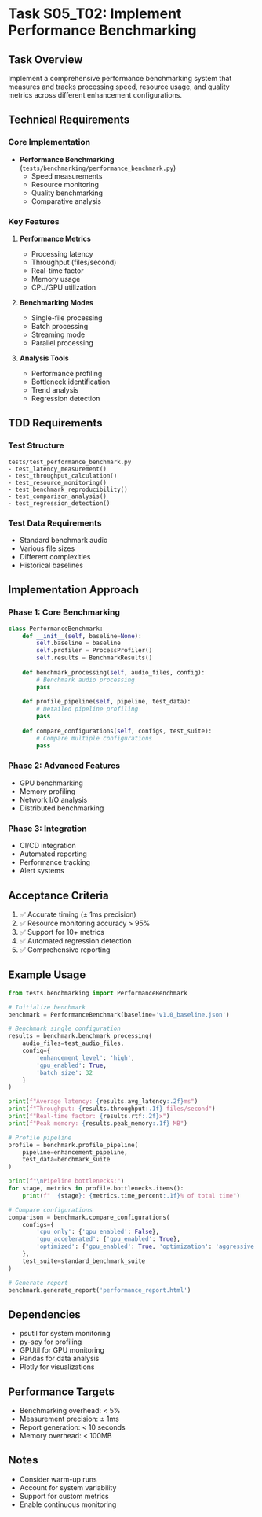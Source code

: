 # Task S05_T02: Implement Performance Benchmarking

## Task Overview
Implement a comprehensive performance benchmarking system that measures and tracks processing speed, resource usage, and quality metrics across different enhancement configurations.

## Technical Requirements

### Core Implementation
- **Performance Benchmarking** (`tests/benchmarking/performance_benchmark.py`)
  - Speed measurements
  - Resource monitoring
  - Quality benchmarking
  - Comparative analysis

### Key Features
1. **Performance Metrics**
   - Processing latency
   - Throughput (files/second)
   - Real-time factor
   - Memory usage
   - CPU/GPU utilization

2. **Benchmarking Modes**
   - Single-file processing
   - Batch processing
   - Streaming mode
   - Parallel processing

3. **Analysis Tools**
   - Performance profiling
   - Bottleneck identification
   - Trend analysis
   - Regression detection

## TDD Requirements

### Test Structure
```
tests/test_performance_benchmark.py
- test_latency_measurement()
- test_throughput_calculation()
- test_resource_monitoring()
- test_benchmark_reproducibility()
- test_comparison_analysis()
- test_regression_detection()
```

### Test Data Requirements
- Standard benchmark audio
- Various file sizes
- Different complexities
- Historical baselines

## Implementation Approach

### Phase 1: Core Benchmarking
```python
class PerformanceBenchmark:
    def __init__(self, baseline=None):
        self.baseline = baseline
        self.profiler = ProcessProfiler()
        self.results = BenchmarkResults()
        
    def benchmark_processing(self, audio_files, config):
        # Benchmark audio processing
        pass
    
    def profile_pipeline(self, pipeline, test_data):
        # Detailed pipeline profiling
        pass
    
    def compare_configurations(self, configs, test_suite):
        # Compare multiple configurations
        pass
```

### Phase 2: Advanced Features
- GPU benchmarking
- Memory profiling
- Network I/O analysis
- Distributed benchmarking

### Phase 3: Integration
- CI/CD integration
- Automated reporting
- Performance tracking
- Alert systems

## Acceptance Criteria
1. ✅ Accurate timing (± 1ms precision)
2. ✅ Resource monitoring accuracy > 95%
3. ✅ Support for 10+ metrics
4. ✅ Automated regression detection
5. ✅ Comprehensive reporting

## Example Usage
```python
from tests.benchmarking import PerformanceBenchmark

# Initialize benchmark
benchmark = PerformanceBenchmark(baseline='v1.0_baseline.json')

# Benchmark single configuration
results = benchmark.benchmark_processing(
    audio_files=test_audio_files,
    config={
        'enhancement_level': 'high',
        'gpu_enabled': True,
        'batch_size': 32
    }
)

print(f"Average latency: {results.avg_latency:.2f}ms")
print(f"Throughput: {results.throughput:.1f} files/second")
print(f"Real-time factor: {results.rtf:.2f}x")
print(f"Peak memory: {results.peak_memory:.1f} MB")

# Profile pipeline
profile = benchmark.profile_pipeline(
    pipeline=enhancement_pipeline,
    test_data=benchmark_suite
)

print(f"\nPipeline bottlenecks:")
for stage, metrics in profile.bottlenecks.items():
    print(f"  {stage}: {metrics.time_percent:.1f}% of total time")

# Compare configurations
comparison = benchmark.compare_configurations(
    configs={
        'cpu_only': {'gpu_enabled': False},
        'gpu_accelerated': {'gpu_enabled': True},
        'optimized': {'gpu_enabled': True, 'optimization': 'aggressive'}
    },
    test_suite=standard_benchmark_suite
)

# Generate report
benchmark.generate_report('performance_report.html')
```

## Dependencies
- psutil for system monitoring
- py-spy for profiling
- GPUtil for GPU monitoring
- Pandas for data analysis
- Plotly for visualizations

## Performance Targets
- Benchmarking overhead: < 5%
- Measurement precision: ± 1ms
- Report generation: < 10 seconds
- Memory overhead: < 100MB

## Notes
- Consider warm-up runs
- Account for system variability
- Support for custom metrics
- Enable continuous monitoring